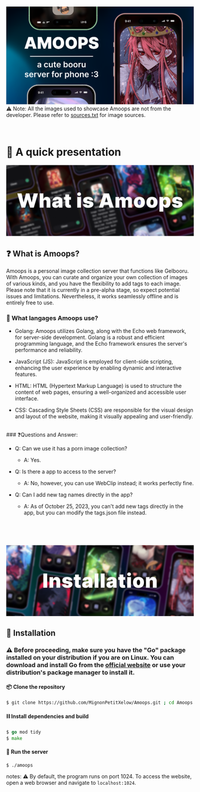 ![header](.github/assets/1.png)
⚠️ Note: All the images used to showcase Amoops are not from the developer. Please refer to [sources.txt](.github/sources.txt) for image sources.
<br>
<br>
<br>
# 🍵 A quick presentation
![presentation](.github/assets/2.png)
## ❓ What is Amoops?
Amoops is a personal image collection server that functions like Gelbooru. With Amoops, you can curate and organize your own collection of images of various kinds, and you have the flexibility to add tags to each image. Please note that it is currently in a pre-alpha stage, so expect potential issues and limitations. Nevertheless, it works seamlessly offline and is entirely free to use.
<br>

### 🤖 What langages Amoops use?

- Golang: Amoops utilizes Golang, along with the Echo web framework, for server-side development. Golang is a robust and efficient programming language, and the Echo framework ensures the server's performance and reliability.

- JavaScript (JS): JavaScript is employed for client-side scripting, enhancing the user experience by enabling dynamic and interactive features.

- HTML: HTML (Hypertext Markup Language) is used to structure the content of web pages, ensuring a well-organized and accessible user interface.

- CSS: Cascading Style Sheets (CSS) are responsible for the visual design and layout of the website, making it visually appealing and user-friendly.
<br>
### ❓Questions and Answer:

- Q: Can we use it has a porn image collection?
    - A: Yes.

- Q: Is there a app to access to the server?
    - A: No, however, you can use WebClip instead; it works perfectly fine.

- Q: Can I add new tag names directly in the app?
    - A: As of October 25, 2023, you can't add new tags directly in the app, but you can modify the tags.json file instead.
<br>
<br>
<br>

![installation](.github/assets/3.png)
## 💾 Installation

### ⚠️ Before proceeding, make sure you have the "Go" package installed on your distribution if you are on Linux. You can download and install Go from the [official website](https://golang.org/dl/) or use your distribution's package manager to install it.

#### 📦 Clone the repository

```bash
$ git clone https://github.com/MignonPetitXelow/Amoops.git ; cd Amoops
```

#### ⛓️ Install dependencies and build
```go
$ go mod tidy
$ make
```
#### 🍡 Run the server

```
$ ./amoops
```
notes: ⚠️ By default, the program runs on port 1024. To access the website, open a web browser and navigate to `localhost:1024`.